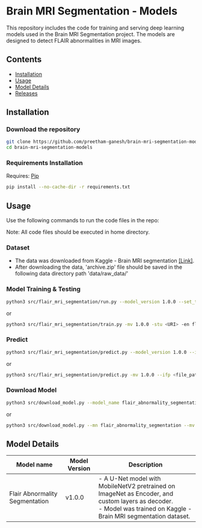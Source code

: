 # Brain MRI Segmentation - Models

This repository includes the code for training and serving deep learning models used in the Brain MRI Segmentation project. The models are designed to detect FLAIR abnormalities in MRI images.

## Contents

- [Installation](https://github.com/preetham-ganesh/brain-mri-segmentation-models#installation)
- [Usage](https://github.com/preetham-ganesh/brain-mri-segmentation-models#usage)
- [Model Details](https://github.com/preetham-ganesh/brain-mri-segmentation-models#model-details)
- [Releases](https://github.com/preetham-ganesh/brain-mri-segmentation-models#releases)

## Installation

### Download the repository

```bash
git clone https://github.com/preetham-ganesh/brain-mri-segmentation-models.git
cd brain-mri-segmentation-models
```

### Requirements Installation

Requires: [Pip](https://pypi.org/project/pip/)

```bash
pip install --no-cache-dir -r requirements.txt
```

## Usage

Use the following commands to run the code files in the repo:

Note: All code files should be executed in home directory.

### Dataset

- The data was downloaded from Kaggle - Brain MRI segmentation [[Link]](https://www.kaggle.com/datasets/mateuszbuda/lgg-mri-segmentation).
- After downloading the data, 'archive.zip' file should be saved in the following data directory path 'data/raw_data/'

### Model Training & Testing

```bash
python3 src/flair_mri_segmentation/run.py --model_version 1.0.0 --set_tracking_uri <URI> --experiment_name flair_abnormality_segmentation
```

or

```bash
python3 src/flair_mri_segmentation/train.py -mv 1.0.0 -stu <URI> -en flair_abnormality_segmentation
```

### Predict

```bash
python3 src/flair_mri_segmentation/predict.py --model_version 1.0.0 --image_file_path <file_path>
```

or

```bash
python3 src/flair_mri_segmentation/predict.py -mv 1.0.0 --ifp <file_path>
```

### Download Model

```bash
python3 src/download_model.py --model_name flair_abnormality_segmentation --model_version 1.0.0 --s3_bucket_name <name> --s3_artifact_directory_path <directory_path>
```

or

```bash
python3 src/download_model.py --mn flair_abnormality_segmentation --mv 1.0.0 --s3bn <name> --s3adp <directory_path>
```

## Model Details

| Model name                     | Model Version | Description                                                                                                                                                             |
| ------------------------------ | ------------- | ----------------------------------------------------------------------------------------------------------------------------------------------------------------------- |
| Flair Abnormality Segmentation | v1.0.0        | - A U-Net model with MobileNetV2 pretrained on ImageNet as Encoder, and custom layers as decoder. <br/> - Model was trained on Kaggle - Brain MRI segmentation dataset. |
